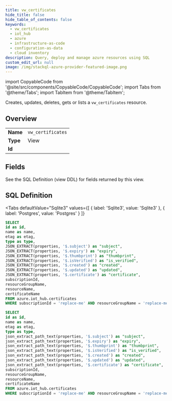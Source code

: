 ```yaml
--- 
title: vw_certificates
hide_title: false
hide_table_of_contents: false
keywords:
  - vw_certificates
  - iot_hub
  - azure
  - infrastructure-as-code
  - configuration-as-data
  - cloud inventory
description: Query, deploy and manage azure resources using SQL
custom_edit_url: null
image: /img/stackql-azure-provider-featured-image.png
---
```


import CopyableCode from '@site/src/components/CopyableCode/CopyableCode';
import Tabs from '@theme/Tabs';
import TabItem from '@theme/TabItem';

Creates, updates, deletes, gets or lists a <code>vw_certificates</code> resource.

## Overview
<table><tbody>
<tr><td><b>Name</b></td><td><code>vw_certificates</code></td></tr>
<tr><td><b>Type</b></td><td>View</td></tr>
<tr><td><b>Id</b></td><td><CopyableCode code="azure.iot_hub.vw_certificates" /></td></tr>
</tbody></table>

## Fields

See the SQL Definition (view DDL) for fields returned by this view.

## SQL Definition

<Tabs
defaultValue="Sqlite3"
values={[
{ label: 'Sqlite3', value: 'Sqlite3' },
{ label: 'Postgres', value: 'Postgres' }
]}
>
<TabItem value="Sqlite3">

```sql
SELECT
id as id,
name as name,
etag as etag,
type as type,
JSON_EXTRACT(properties, '$.subject') as "subject",
JSON_EXTRACT(properties, '$.expiry') as "expiry",
JSON_EXTRACT(properties, '$.thumbprint') as "thumbprint",
JSON_EXTRACT(properties, '$.isVerified') as "is_verified",
JSON_EXTRACT(properties, '$.created') as "created",
JSON_EXTRACT(properties, '$.updated') as "updated",
JSON_EXTRACT(properties, '$.certificate') as "certificate",
subscriptionId,
resourceGroupName,
resourceName,
certificateName
FROM azure.iot_hub.certificates
WHERE subscriptionId = 'replace-me' AND resourceGroupName = 'replace-me' AND resourceName = 'replace-me';
```

</TabItem>
<TabItem value="Postgres">

```sql
SELECT
id as id,
name as name,
etag as etag,
type as type,
json_extract_path_text(properties, '$.subject') as "subject",
json_extract_path_text(properties, '$.expiry') as "expiry",
json_extract_path_text(properties, '$.thumbprint') as "thumbprint",
json_extract_path_text(properties, '$.isVerified') as "is_verified",
json_extract_path_text(properties, '$.created') as "created",
json_extract_path_text(properties, '$.updated') as "updated",
json_extract_path_text(properties, '$.certificate') as "certificate",
subscriptionId,
resourceGroupName,
resourceName,
certificateName
FROM azure.iot_hub.certificates
WHERE subscriptionId = 'replace-me' AND resourceGroupName = 'replace-me' AND resourceName = 'replace-me';
```

</TabItem>
</Tabs>
